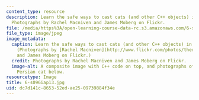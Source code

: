```yaml
---
content_type: resource
description: Learn the safe ways to cast cats (and other C++ objects) in lecture 7.
  Photographs by Rachel Macniven and James Moberg on Flickr.
file: /media/https%3A/open-learning-course-data-rc.s3.amazonaws.com/6-s096-introduction-to-c-and-c-january-iap-2013/dc7d141c865352edae2509739884f34e_6-s096iap13.jpg
file_type: image/jpeg
image_metadata:
  caption: Learn the safe ways to cast cats (and other C++ objects) in lecture 7.
    (Photographs by [Rachel Macniven](http://www.flickr.com/photos/thedinglydell/6145011968)
    and James Moberg on Flickr.)
  credit: Photographs by Rachel Macniven and James Moberg on Flickr.
  image-alt: A composite image with C++ code on top, and photographs of a tiger and
    Persian cat below.
resourcetype: Image
title: 6-s096iap13.jpg
uid: dc7d141c-8653-52ed-ae25-09739884f34e
---
```


